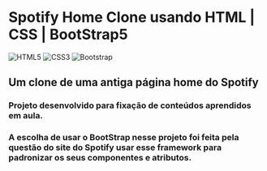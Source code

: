 # Spotify Home Clone usando HTML | CSS | BootStrap5 

![HTML5](https://img.shields.io/badge/html5-%23E34F26.svg?style=for-the-badge&logo=html5&logoColor=white) ![CSS3](https://img.shields.io/badge/css3-%231572B6.svg?style=for-the-badge&logo=css3&logoColor=white) ![Bootstrap](https://img.shields.io/badge/bootstrap-%238511FA.svg?style=for-the-badge&logo=bootstrap&logoColor=white)

## Um clone de uma antiga página home do Spotify
### Projeto desenvolvido para fixação de conteúdos aprendidos em aula.
### A escolha de usar o BootStrap nesse projeto foi feita pela questão do site do Spotify usar esse framework para padronizar os seus componentes e atributos.
